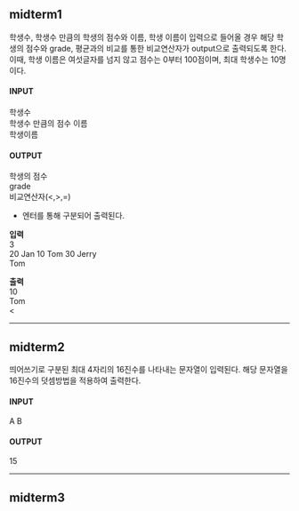 ## midterm1
학생수, 학생수 만큼의 학생의 점수와 이름, 학생 이름이 입력으로 들어올 경우 해당 학생의 점수와 grade, 평균과의 비교를 통한 비교연산자가 output으로 출력되도록 한다.  
이때, 학생 이름은 여섯글자를 넘지 않고 점수는 0부터 100점이며, 최대 학생수는 10명이다.

#### **INPUT**  
학생수  
학생수 만큼의 점수 이름  
학생이름

#### **OUTPUT**  
학생의 점수  
grade  
비교연산자(<,>,=)
- 엔터를 통해 구분되어 출력된다.  

**입력**  
3  
20 Jan 10 Tom 30 Jerry  
Tom  

**출력**  
10  
Tom  
<  

--- 

## midterm2
띄어쓰기로 구분된 최대 4자리의 16진수를 나타내는 문자열이 입력된다. 해당 문자열을 16진수의 덧셈방법을 적용하여 출력한다. 

#### **INPUT**  
A B

#### **OUTPUT**  
15

---
## midterm3
